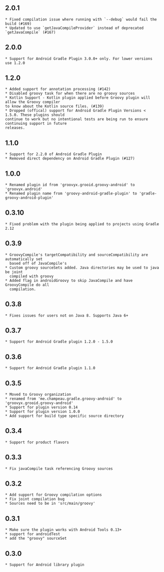 2.0.1
-----
    * Fixed compilation issue where running with `--debug` would fail the build (#169)
    * Updated to use `getJavaCompileProvider` instead of deprecated `getJavaCompile` (#167)

2.0.0
-----
    * Support for Android Gradle Plugin 3.0.0+ only. For lower versions use 1.2.0

1.2.0
-----
    * Added support for annotation processing (#142)
    * Disabled groovy task for when there are no groovy sources
    * Kotlin Support - Kotlin plugin applied before Groovy plugin will allow the Groovy compiler
    to know about the Kotlin source files. (#139)
    * Dropped (offical) support for Android Gradle Plugin Versions < 1.5.0. These plugins should 
    continue to work but no intentional tests are being run to ensure continuing support in future
    releases.
1.1.0
-----
    * Support for 2.2.0 of Android Gradle Plugin
    * Removed direct dependency on Android Gradle Plugin (#127)
1.0.0
-----
    * Renamed plugin id from 'groovyx.grooid.groovy-android' to 'groovyx.android'
    * Renamed plugin name from 'groovy-android-gradle-plugin' to 'gradle-groovy-android-plugin' 
0.3.10
------
    * Fixed problem with the plugin being applied to projects using Gradle 2.12
0.3.9
-----
    * GroovyCompile's targetCompatibility and sourceCompatibility are automatically set 
      based off of JavaCompile's
    * Custom groovy sourceSets added. Java directories may be used to java be joint 
      compiled with groovy 
    * Added flag in androidGroovy to skip JavaCompile and have GroovyCompile do all
      compilation.
0.3.8
-----
    * Fixes issues for users not on Java 8. Supports Java 6+
0.3.7
-----
    * Support for Android Gradle plugin 1.2.0 - 1.5.0
0.3.6
-----
    * Support for Android Gradle plugin 1.1.0
0.3.5
-----
    * Moved to Groovy organization
    * renamed from 'me.champeau.gradle.groovy-android' to 'groovyx.grooid.groovy-android'
    * Support for plugin version 0.14
    * Support for plugin version 1.0.0
    * Add support for build type specific source directory
0.3.4
-----
    * Support for product flavors
0.3.3
-----
    * Fix javaCompile task referencing Groovy sources
0.3.2
-----
    * Add support for Groovy compilation options
    * Fix joint compilation bug
    * Sources need to be in 'src/main/groovy'
0.3.1
-----
    * Make sure the plugin works with Android Tools 0.13+
    * support for androidTest
    * add the "groovy" sourceSet
0.3.0
-----
    * Support for Android library plugin
